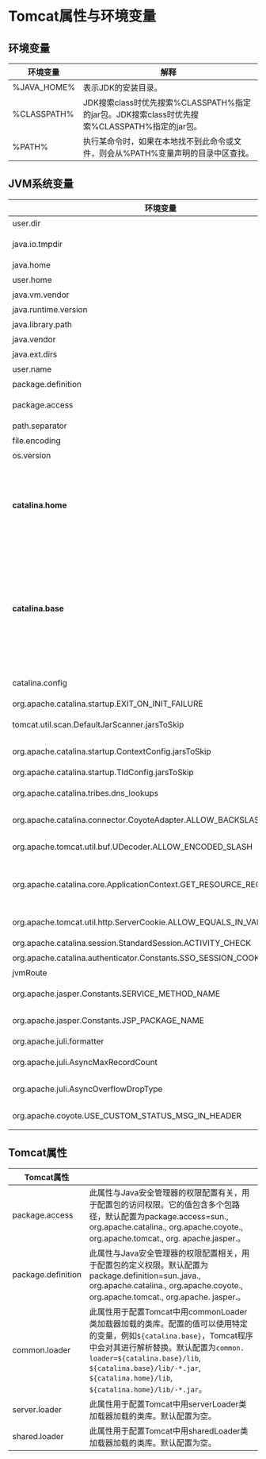 # Tomcat属性与环境变量

## 环境变量

| 环境变量    | 解释                                                         |
| ----------- | ------------------------------------------------------------ |
| %JAVA_HOME% | 表示JDK的安装目录。                                          |
| %CLASSPATH% | JDK搜索class时优先搜索%CLASSPATH%指定的jar包。JDK搜索class时优先搜索%CLASSPATH%指定的jar包。 |
| %PATH%      | 执行某命令时，如果在本地找不到此命令或文件，则会从%PATH%变量声明的目录中区查找。 |

## JVM系统变量

| 环境变量                                                     | 解释                                                         |
| ------------------------------------------------------------ | ------------------------------------------------------------ |
| user.dir                                                     | 表示当前用户工作目录                                         |
| java.io.tmpdir                                               | 表示系统默认的临时文件目录。不同操作系统的目录不同。         |
| java.home                                                    | 表示Java安装目录。                                           |
| user.home                                                    | 表示用户目录。                                               |
| java.vm.vendor                                               | 表示Java虚拟机实现供应商。                                   |
| java.runtime.version                                         | 表示Java运行时版本号。                                       |
| java.library.path                                            | 表示系统搜索库文件的路径。                                   |
| java.vendor                                                  | 表示Java运行时环境供应商。                                   |
| java.ext.dirs                                                | 表示Java扩展包的目录。                                       |
| user.name                                                    | 表示用户的账户名。                                           |
| package.definition                                           | 表示Java安全管理器需要检查的包。                             |
| package.access                                               | 表示Java安全管理器需要检查访问权限的包。                     |
| path.separator                                               | 表示多个文件路径之间的分隔符。                               |
| file.encoding                                                | 表示默认JVM编码。                                            |
| os.version                                                   | 表示操作系统的版本。                                         |
| **catalina.home**                                            | 配置Tomcat的安装目录。这个路径变量很重要，Tomcat中常用到。在执行Tomcat启动的批处理脚本中会附带-Dcatalina.home=＂%CATALINA_HOME%＂，即启动Tomcat程序时会把catalina.home作为JVM系统变量。 |
| **catalina.base**                                            | 配置Tomcat的工作目录。这个目录容易与catalina.home混淆，工作目录与安装目录有什么区别呢？当我们想要运行多个Tomcat实例时，就可以创建多个工作目录，而使用同一个安装目录，达到了多个Tomcat实例重用Tomcat程序的目的。在执行Tomcat启动的批处理脚本中会附带-`Dcatalina.base=＂%CATALINA_BASE %＂`，即启动Tomcat程序时会把catalina.base作为JVM系统变量 |
| catalina.config                                              | 配置Tomcat配置文件catalina.properties的路径                  |
| org.apache.catalina.startup.EXIT_ON_INIT_FAILURE             | 配置启动初始化阶段遇到问题是否退出                           |
| tomcat.util.scan.DefaultJarScanner.jarsToSkip                | 配置此选项将使JarScanner扫描时会跳过这些包                   |
| org.apache.catalina.startup.ContextConfig.jarsToSkip         | 配置此选项避免扫描Servlet 3.0插件功能。                      |
| org.apache.catalina.startup.TldConfig.jarsToSkip             | 配置此选项避免扫描TLD                                        |
| org.apache.catalina.tribes.dns_lookups                       | 配置是否在集群中尝试使用DNS查找主机。                        |
| org.apache.catalina.connector.CoyoteAdapter.ALLOW_BACKSLASH  | 配置是否允许使用“\”符号作为路径分隔符。                      |
| org.apache.tomcat.util.buf.UDecoder.ALLOW_ENCODED_SLASH      | 配置是否允许使用%2F和%5C作为路径分隔符。                     |
| org.apache.catalina.core.ApplicationContext.GET_RESOURCE_REQUIRE_SLASH | 配置是否传入ServletContext.getResource()或ServletContext.getResourceAsStream()的参数一定要以“/”开头。 |
| org.apache.tomcat.util.http.ServerCookie.ALLOW_EQUALS_IN_VALUE | 配置Cookie中的值是否可以包含“=”符号。                        |
| org.apache.catalina.session.StandardSession.ACTIVITY_CHECK   | 配置是否跟踪统计活跃的会话数。                               |
| org.apache.catalina.authenticator.Constants.SSO_SESSION_COOKIE_NAME | 配置单点登录的会话Cookie名字。                               |
| jvmRoute                                                     | 配置Engine默认的路由标识。                                   |
| org.apache.jasper.Constants.SERVICE_METHOD_NAME              | 配置JSP执行时调用的服务方法，默认是_jspService。             |
| org.apache.jasper.Constants.JSP_PACKAGE_NAME                 | 配置编译的JSP页面的包名，默认为org.apache.jsp。              |
| org.apache.juli.formatter                                    | 配置日志框架的格式类。                                       |
| org.apache.juli.AsyncMaxRecordCount                          | 配置异步方式下日志在内存中能保存的最大记录数。               |
| org.apache.juli.AsyncOverflowDropType                        | 配置异步方式下到达日志记录内存限制时所采取的措施。           |
| org.apache.coyote.USE_CUSTOM_STATUS_MSG_IN_HEADER            | 配置是否在HTTP报文头部使用自定义状态。                       |

## Tomcat属性

| Tomcat属性         |                                                              |
| ------------------ | ------------------------------------------------------------ |
| package.access     | 此属性与Java安全管理器的权限配置有关，用于配置包的访问权限。它的值包含多个包路径，默认配置为package.access=sun., org.apache.catalina., org.apache.coyote., org.apache.tomcat., org. apache.jasper.。 |
| package.definition | 此属性与Java安全管理器的权限配置相关，用于配置包的定义权限。默认配置为package.definition=sun.,java., org.apache.catalina., org.apache.coyote., org.apache.tomcat., org.apache. jasper.。 |
| common.loader      | 此属性用于配置Tomcat中用commonLoader类加载器加载的类库。配置的值可以使用特定的变量，例如`${catalina.base}`，Tomcat程序中会对其进行解析替换。默认配置为`common. loader=${catalina.base}/lib`, `${catalina.base}/lib/-*.jar`, `${catalina.home}/lib`, `${catalina.home}/lib/-*.jar`。 |
| server.loader      | 此属性用于配置Tomcat中用serverLoader类加载器加载的类库。默认配置为空。 |
| shared.loader      | 此属性用于配置Tomcat中用sharedLoader类加载器加载的类库。默认配置为空。 |